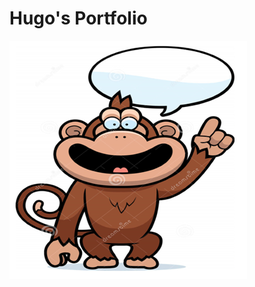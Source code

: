 # Hugo's Portfolio

![](https://github.com/nghugo/Portfolio/blob/main/images/Screenshot%20(15).png)
